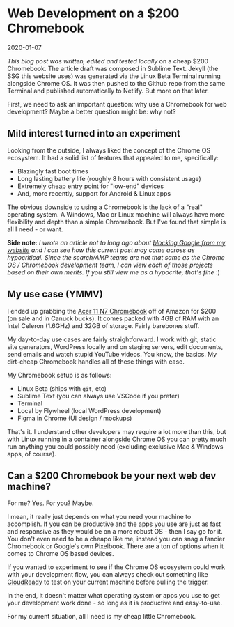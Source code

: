 # Web Development on a $200 Chromebook

2020-01-07

*This blog post was written, edited and tested locally* on a cheap $200 Chromebook. The article draft was composed in Sublime Text. Jekyll (the SSG this website uses) was generated via the Linux Beta Terminal running alongside Chrome OS. It was then pushed to the Github repo from the same Terminal and published automatically to Netlify. But more on that later.

First, we need to ask an important question: why use a Chromebook for web development? Maybe a better question might be: why not?

## Mild interest turned into an experiment

Looking from the outside, I always liked the concept of the Chrome OS ecosystem. It had a solid list of features that appealed to me, specifically:

- Blazingly fast boot times
- Long lasting battery life (roughly 8 hours with consistent usage)
- Extremely cheap entry point for "low-end" devices
- And, more recently, support for Android &amp; Linux apps

The obvious downside to using a Chromebook is the lack of a "real" operating system. A Windows, Mac or Linux machine will always have more flexibility and depth than a simple Chromebook. But I've found that simple is all I need - or want.

**Side note:** *I wrote an article not to long ago about [blocking Google from my website](https://uglyduck.ca/stop-crawling-google/) and I can see how this current post may come across as hypocritical. Since the search/AMP teams are not that same as the Chrome OS / Chromebook development team, I can view each of those projects based on their own merits. If you still view me as a hypocrite, that's fine* :)

## My use case (YMMV)

I ended up grabbing the [Acer 11 N7 Chromebook](https://amzn.to/2Xvx20q) off of Amazon for $200 (on sale and in Canuck bucks). It comes packed with 4GB of RAM with an Intel Celeron (1.6GHz) and 32GB of storage. Fairly barebones stuff.

My day-to-day use cases are fairly straightforward. I work with git, static site generators, WordPress locally and on staging servers, edit documents, send emails and watch stupid YouTube videos. You know, the basics. My dirt-cheap Chromebook handles all of these things with ease.

My Chromebook setup is as follows:

- Linux Beta (ships with `git`, etc)
- Sublime Text (you can always use VSCode if you prefer)
- Terminal
- Local by Flywheel (local WordPress development)
- Figma in Chrome (UI design / mockups)

That's it. I understand other developers may require a lot more than this, but with Linux running in a container alongside Chrome OS you can pretty much run anything you could possibly need (excluding exclusive Mac &amp; Windows apps, of course).

## Can a $200 Chromebook be your next web dev machine?

For me? Yes. For you? Maybe.

I mean, it really just depends on what you need your machine to accomplish. If you can be productive and the apps you use are just as fast and responsive as they would be on a more robust OS - then I say go for it. You don't even need to be a cheapo like me, instead you can snag a fancier Chromebook or Google's own Pixelbook. There are a ton of options when it comes to Chrome OS based devices.

If you wanted to experiment to see if the Chrome OS ecosystem could work with your development flow, you can always check out something like [CloudReady](https://www.neverware.com/freedownload) to test on your current machine before pulling the trigger.

In the end, it doesn't matter what operating system or apps you use to get your development work done - so long as it is productive and easy-to-use.

For my current situation, all I need is my cheap little Chromebook.

